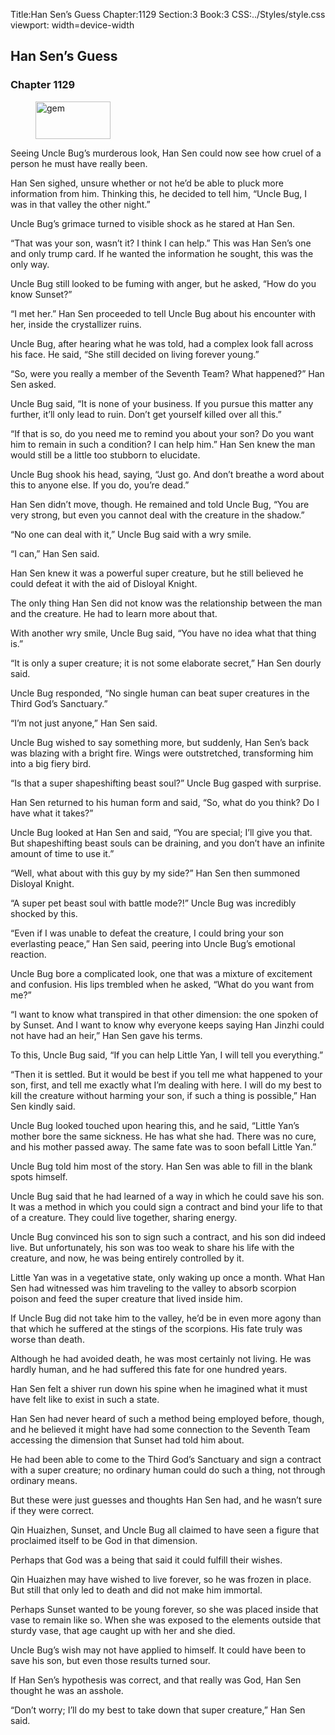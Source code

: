 Title:Han Sen’s Guess 
Chapter:1129 
Section:3 
Book:3 
CSS:../Styles/style.css 
viewport: width=device-width
  
## Han Sen’s Guess
### Chapter 1129
  
<figure>
	<img src="../Images/gem.gif" alt="gem" id="gem" width="120" height="60" />
</figure>
  

  
Seeing Uncle Bug’s murderous look, Han Sen could now see how cruel of a person he must have really been.

Han Sen sighed, unsure whether or not he’d be able to pluck more information from him. Thinking this, he decided to tell him, “Uncle Bug, I was in that valley the other night.”

Uncle Bug’s grimace turned to visible shock as he stared at Han Sen.

“That was your son, wasn’t it? I think I can help.” This was Han Sen’s one and only trump card. If he wanted the information he sought, this was the only way.

Uncle Bug still looked to be fuming with anger, but he asked, “How do you know Sunset?”

“I met her.” Han Sen proceeded to tell Uncle Bug about his encounter with her, inside the crystallizer ruins.

Uncle Bug, after hearing what he was told, had a complex look fall across his face. He said, “She still decided on living forever young.”

“So, were you really a member of the Seventh Team? What happened?” Han Sen asked.

Uncle Bug said, “It is none of your business. If you pursue this matter any further, it’ll only lead to ruin. Don’t get yourself killed over all this.”

“If that is so, do you need me to remind you about your son? Do you want him to remain in such a condition? I can help him.” Han Sen knew the man would still be a little too stubborn to elucidate.

Uncle Bug shook his head, saying, “Just go. And don’t breathe a word about this to anyone else. If you do, you’re dead.”

Han Sen didn’t move, though. He remained and told Uncle Bug, “You are very strong, but even you cannot deal with the creature in the shadow.”

“No one can deal with it,” Uncle Bug said with a wry smile.

“I can,” Han Sen said.

Han Sen knew it was a powerful super creature, but he still believed he could defeat it with the aid of Disloyal Knight.

The only thing Han Sen did not know was the relationship between the man and the creature. He had to learn more about that.

With another wry smile, Uncle Bug said, “You have no idea what that thing is.”

“It is only a super creature; it is not some elaborate secret,” Han Sen dourly said.

Uncle Bug responded, “No single human can beat super creatures in the Third God’s Sanctuary.”

“I’m not just anyone,” Han Sen said.

Uncle Bug wished to say something more, but suddenly, Han Sen’s back was blazing with a bright fire. Wings were outstretched, transforming him into a big fiery bird.

“Is that a super shapeshifting beast soul?” Uncle Bug gasped with surprise.

Han Sen returned to his human form and said, “So, what do you think? Do I have what it takes?”

Uncle Bug looked at Han Sen and said, “You are special; I’ll give you that. But shapeshifting beast souls can be draining, and you don’t have an infinite amount of time to use it.”

“Well, what about with this guy by my side?” Han Sen then summoned Disloyal Knight.

“A super pet beast soul with battle mode?!” Uncle Bug was incredibly shocked by this.

“Even if I was unable to defeat the creature, I could bring your son everlasting peace,” Han Sen said, peering into Uncle Bug’s emotional reaction.

Uncle Bug bore a complicated look, one that was a mixture of excitement and confusion. His lips trembled when he asked, “What do you want from me?”

“I want to know what transpired in that other dimension: the one spoken of by Sunset. And I want to know why everyone keeps saying Han Jinzhi could not have had an heir,” Han Sen gave his terms.

To this, Uncle Bug said, “If you can help Little Yan, I will tell you everything.”

“Then it is settled. But it would be best if you tell me what happened to your son, first, and tell me exactly what I’m dealing with here. I will do my best to kill the creature without harming your son, if such a thing is possible,” Han Sen kindly said.

Uncle Bug looked touched upon hearing this, and he said, “Little Yan’s mother bore the same sickness. He has what she had. There was no cure, and his mother passed away. The same fate was to soon befall Little Yan.”

Uncle Bug told him most of the story. Han Sen was able to fill in the blank spots himself.

Uncle Bug said that he had learned of a way in which he could save his son. It was a method in which you could sign a contract and bind your life to that of a creature. They could live together, sharing energy.

Uncle Bug convinced his son to sign such a contract, and his son did indeed live. But unfortunately, his son was too weak to share his life with the creature, and now, he was being entirely controlled by it.

Little Yan was in a vegetative state, only waking up once a month. What Han Sen had witnessed was him traveling to the valley to absorb scorpion poison and feed the super creature that lived inside him.

If Uncle Bug did not take him to the valley, he’d be in even more agony than that which he suffered at the stings of the scorpions. His fate truly was worse than death.

Although he had avoided death, he was most certainly not living. He was hardly human, and he had suffered this fate for one hundred years.

Han Sen felt a shiver run down his spine when he imagined what it must have felt like to exist in such a state.

Han Sen had never heard of such a method being employed before, though, and he believed it might have had some connection to the Seventh Team accessing the dimension that Sunset had told him about.

He had been able to come to the Third God’s Sanctuary and sign a contract with a super creature; no ordinary human could do such a thing, not through ordinary means.

But these were just guesses and thoughts Han Sen had, and he wasn’t sure if they were correct.

Qin Huaizhen, Sunset, and Uncle Bug all claimed to have seen a figure that proclaimed itself to be God in that dimension.

Perhaps that God was a being that said it could fulfill their wishes.

Qin Huaizhen may have wished to live forever, so he was frozen in place. But still that only led to death and did not make him immortal.

Perhaps Sunset wanted to be young forever, so she was placed inside that vase to remain like so. When she was exposed to the elements outside that sturdy vase, that age caught up with her and she died.

Uncle Bug’s wish may not have applied to himself. It could have been to save his son, but even those results turned sour.

If Han Sen’s hypothesis was correct, and that really was God, Han Sen thought he was an asshole.

“Don’t worry; I’ll do my best to take down that super creature,” Han Sen said.